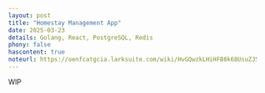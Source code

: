 ```yaml
---
layout: post
title: "Homestay Management App"
date: 2025-03-23
details: Golang, React, PostgreSQL, Redis
phony: false
hascontent: true
noteurl: https://oenfcatgcia.larksuite.com/wiki/HvGQwzkLHiHFB8k68UsuZJ5PsJb
---
```


WIP
